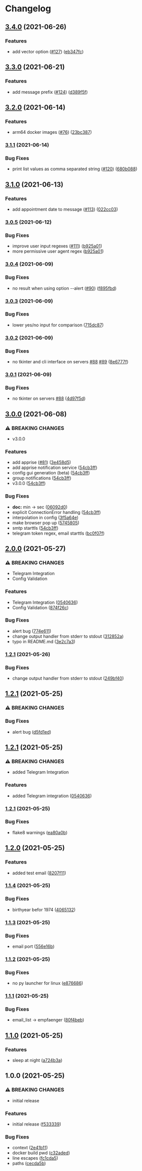 # Changelog

## [3.4.0](https://www.github.com/sibalzer/impfbot/compare/v3.3.0...v3.4.0) (2021-06-26)


### Features

* add vector option ([#127](https://www.github.com/sibalzer/impfbot/issues/127)) ([eb347fc](https://www.github.com/sibalzer/impfbot/commit/eb347fca1295ca9c365828fcecfcecf3282553ff))

## [3.3.0](https://www.github.com/sibalzer/impfbot/compare/v3.2.0...v3.3.0) (2021-06-21)


### Features

* add message prefix ([#124](https://www.github.com/sibalzer/impfbot/issues/124)) ([d389f5f](https://www.github.com/sibalzer/impfbot/commit/d389f5f15b8030a8136d98bc99a4b87e77d6783a))

## [3.2.0](https://www.github.com/sibalzer/impfbot/compare/v3.1.1...v3.2.0) (2021-06-14)


### Features

* arm64 docker images ([#76](https://www.github.com/sibalzer/impfbot/issues/76)) ([23bc387](https://www.github.com/sibalzer/impfbot/commit/23bc38794ee61839c8976f14b6010465f3425cad))

### [3.1.1](https://www.github.com/sibalzer/impfbot/compare/v3.1.0...v3.1.1) (2021-06-14)


### Bug Fixes

* print list values as comma separated string ([#120](https://www.github.com/sibalzer/impfbot/issues/120)) ([680b088](https://www.github.com/sibalzer/impfbot/commit/680b088a3314abeb13298bb0667ba304c804aafa))

## [3.1.0](https://www.github.com/sibalzer/impfbot/compare/v3.0.5...v3.1.0) (2021-06-13)


### Features

* add appointment date to message ([#113](https://www.github.com/sibalzer/impfbot/issues/113)) ([022cc03](https://www.github.com/sibalzer/impfbot/commit/022cc030eab65274a31ae2c9c82619f01c15aa68))

### [3.0.5](https://www.github.com/sibalzer/impfbot/compare/v3.0.4...v3.0.5) (2021-06-12)


### Bug Fixes

* improve user input regexes ([#111](https://www.github.com/sibalzer/impfbot/issues/111)) ([b925a01](https://www.github.com/sibalzer/impfbot/commit/b925a0143021a0ba7b64d8c8236721b044f560a1))
* more permissive user agent regex ([b925a01](https://www.github.com/sibalzer/impfbot/commit/b925a0143021a0ba7b64d8c8236721b044f560a1))

### [3.0.4](https://www.github.com/sibalzer/impfbot/compare/v3.0.3...v3.0.4) (2021-06-09)


### Bug Fixes

* no result when using option --alert ([#90](https://www.github.com/sibalzer/impfbot/issues/90)) ([f895fbd](https://www.github.com/sibalzer/impfbot/commit/f895fbd357017b7a786e013f24e7b4652932bfb5))

### [3.0.3](https://www.github.com/sibalzer/impfbot/compare/v3.0.2...v3.0.3) (2021-06-09)


### Bug Fixes

* lower yes/no input for comparison ([715dc87](https://www.github.com/sibalzer/impfbot/commit/715dc8768cd27003e761765abd4bfff971c9fb7d))

### [3.0.2](https://www.github.com/sibalzer/impfbot/compare/v3.0.1...v3.0.2) (2021-06-09)


### Bug Fixes

* no tkinter and cli interface on servers [#88](https://www.github.com/sibalzer/impfbot/issues/88) [#89](https://www.github.com/sibalzer/impfbot/issues/89) ([8e6777f](https://www.github.com/sibalzer/impfbot/commit/8e6777f65aa7646dcde350fc7fb71789b4e5c6a9))

### [3.0.1](https://www.github.com/sibalzer/impfbot/compare/v3.0.0...v3.0.1) (2021-06-09)


### Bug Fixes

* no tkinter on servers [#88](https://www.github.com/sibalzer/impfbot/issues/88) ([4d97f5d](https://www.github.com/sibalzer/impfbot/commit/4d97f5d7334d302605affbb5a514677656e94d31))

## [3.0.0](https://www.github.com/sibalzer/impfbot/compare/v2.0.0...v3.0.0) (2021-06-08)


### ⚠ BREAKING CHANGES

* v3.0.0

### Features

* add apprise ([#81](https://www.github.com/sibalzer/impfbot/issues/81)) ([3e458d5](https://www.github.com/sibalzer/impfbot/commit/3e458d5ecb864098cb613079a4f0570ef78e37fa))
* add apprise notification service ([54cb3ff](https://www.github.com/sibalzer/impfbot/commit/54cb3ff6c7af8b83dfca8f452ad5a7507d388e46))
* config gui generation (beta) ([54cb3ff](https://www.github.com/sibalzer/impfbot/commit/54cb3ff6c7af8b83dfca8f452ad5a7507d388e46))
* group notifications ([54cb3ff](https://www.github.com/sibalzer/impfbot/commit/54cb3ff6c7af8b83dfca8f452ad5a7507d388e46))
* v3.0.0 ([54cb3ff](https://www.github.com/sibalzer/impfbot/commit/54cb3ff6c7af8b83dfca8f452ad5a7507d388e46))


### Bug Fixes

* **doc:** min -> sec ([06092d0](https://www.github.com/sibalzer/impfbot/commit/06092d056d4a5150fef0d635a629f5e4c09b3815))
* explicit ConnectionError handling ([54cb3ff](https://www.github.com/sibalzer/impfbot/commit/54cb3ff6c7af8b83dfca8f452ad5a7507d388e46))
* interpolation in config ([3f5a64e](https://www.github.com/sibalzer/impfbot/commit/3f5a64e4804fe7a8341963d5c123357185a20dbb))
* make browser pop up ([5745805](https://www.github.com/sibalzer/impfbot/commit/57458058c66a2e8b30b91c6eeca78f906c180baf))
* smtp starttls ([54cb3ff](https://www.github.com/sibalzer/impfbot/commit/54cb3ff6c7af8b83dfca8f452ad5a7507d388e46))
* telegram token regex, email starttls ([bc0f07f](https://www.github.com/sibalzer/impfbot/commit/bc0f07f5f2a2d95694ef6031d65e5c963d099598))

## [2.0.0](https://www.github.com/sibalzer/impfbot/compare/v1.2.1...v2.0.0) (2021-05-27)


### ⚠ BREAKING CHANGES

* Telegram Integration
* Config Validation

### Features

* Telegram Integration ([0540636](https://www.github.com/sibalzer/impfbot/commit/0540636f1e6b31a15ab28a438587615ffddbb33c))
* Config Validation ([874f26c](https://www.github.com/sibalzer/impfbot/commit/874f26ce5328bb44911864a8b108a764d2b4cf25))


### Bug Fixes

* alert bug ([774e611](https://www.github.com/sibalzer/impfbot/commit/774e611bef1249a352d9cf3178c1810af5d3cced))
* change output handler from stderr to stdout ([312852a](https://www.github.com/sibalzer/impfbot/commit/312852af0cdba8d3c97cf9985bd601945dd207aa))
* typo in README.md ([3e2c7a3](https://www.github.com/sibalzer/impfbot/commit/3e2c7a3af623ab2057d48fc0291549d76d253d1f))

### [1.2.1](https://www.github.com/sibalzer/impfbot/compare/v1.2.1...v1.2.1) (2021-05-26)


### Bug Fixes

* change output handler from stderr to stdout ([249bf40](https://www.github.com/sibalzer/impfbot/commit/249bf409f1bac30f42e072c46fb191273f3a6fec))

## [1.2.1](https://www.github.com/sibalzer/impfbot/compare/v1.2.1...v1.2.1) (2021-05-25)


### ⚠ BREAKING CHANGES

### Bug Fixes

* alert bug ([d5fd1ed](https://www.github.com/sibalzer/impfbot/commit/d5fd1ed2675683dd35cccce6868f3392d52c18df))

## [1.2.1](https://www.github.com/sibalzer/impfbot/compare/v1.2.1...v1.2.1) (2021-05-25)


### ⚠ BREAKING CHANGES

* added Telegram Integration

### Features

* added Telegram integration ([0540636](https://www.github.com/sibalzer/impfbot/commit/0540636f1e6b31a15ab28a438587615ffddbb33c))

### [1.2.1](https://www.github.com/sibalzer/impfbot/compare/v1.2.0...v1.2.1) (2021-05-25)


### Bug Fixes

* flake8 warnings ([ea80a0b](https://www.github.com/sibalzer/impfbot/commit/ea80a0b2d07349bbf5460a8e1f634adec4e64dd9))

## [1.2.0](https://www.github.com/sibalzer/impfbot/compare/v1.1.4...v1.2.0) (2021-05-25)


### Features

* added test email ([8207f11](https://www.github.com/sibalzer/impfbot/commit/8207f114da600d702c17bd45d8f73c7f8d15bb2e))

### [1.1.4](https://www.github.com/sibalzer/impfbot/compare/v1.1.3...v1.1.4) (2021-05-25)


### Bug Fixes

* birthyear befor 1974 ([4065132](https://www.github.com/sibalzer/impfbot/commit/4065132914fb961390324d3387a51b021243260a))

### [1.1.3](https://www.github.com/sibalzer/impfbot/compare/v1.1.2...v1.1.3) (2021-05-25)


### Bug Fixes

* email port ([556e16b](https://www.github.com/sibalzer/impfbot/commit/556e16b55a15d96a9082e29e390d074428193b82))

### [1.1.2](https://www.github.com/sibalzer/impfbot/compare/v1.1.1...v1.1.2) (2021-05-25)


### Bug Fixes

* no py launcher for linux ([e876686](https://www.github.com/sibalzer/impfbot/commit/e876686f6132156cb1461cab826efc890a94591e))

### [1.1.1](https://www.github.com/sibalzer/impfbot/compare/v1.1.0...v1.1.1) (2021-05-25)


### Bug Fixes

* email_list -> empfaenger ([80f4beb](https://www.github.com/sibalzer/impfbot/commit/80f4bebe794058ddd2bfa50a275a08f787f18e3f))

## [1.1.0](https://www.github.com/sibalzer/impfbot/compare/v1.0.0...v1.1.0) (2021-05-25)


### Features

* sleep at night ([a724b3a](https://www.github.com/sibalzer/impfbot/commit/a724b3af579fa4d6347371a6ea78c7994d4d68eb))

## 1.0.0 (2021-05-25)


### ⚠ BREAKING CHANGES

* initial release

### Features

* initial release ([f533339](https://www.github.com/sibalzer/impfbot/commit/f533339cd9923863fbc64ee89d23dcb17e1bc393))


### Bug Fixes

* context ([2e41b11](https://www.github.com/sibalzer/impfbot/commit/2e41b110b469652230aa4f5eb01fc928f649efcb))
* docker build pwd ([c32aded](https://www.github.com/sibalzer/impfbot/commit/c32aded8c53f04a58d9d5482fc3b997eac2290ae))
* line escapes ([fc1cda5](https://www.github.com/sibalzer/impfbot/commit/fc1cda5df14f1ce7ec5c7fb2c163ba85169f5b5a))
* paths ([cecda5b](https://www.github.com/sibalzer/impfbot/commit/cecda5b460f6385ba646529e6c55c18dd8b038f4))
